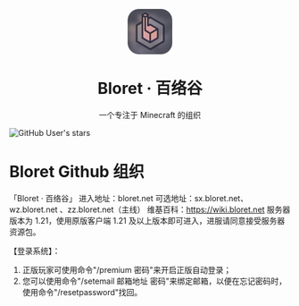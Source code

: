 <p align="center">
  <img width="16%" align="center" src="bloret.png" alt="logo">
</p>
  <h1 align="center">
  Bloret · 百络谷
</h1>
<p align="center">
 一个专注于 Minecraft 的组织
</p>

![GitHub User's stars](https://img.shields.io/github/stars/BloretCrew?label=Bloret%20%E6%98%9F%E6%A0%87)

# Bloret Github 组织

「Bloret · 百络谷」
进入地址：bloret.net
可选地址：sx.bloret.net、wz.bloret.net 、zz.bloret.net（主线）
维基百科：https://wiki.bloret.net
服务器版本为 1.21，使用原版客户端 1.21 及以上版本即可进入，进服请同意接受服务器资源包。

【登录系统】：
1. 正版玩家可使用命令"/premium 密码"来开启正版自动登录；
2. 您可以使用命令"/setemail 邮箱地址 密码"来绑定邮箱，以便在忘记密码时，使用命令"/resetpassword"找回。
